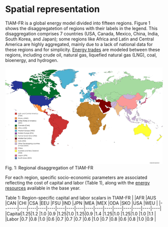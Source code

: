 # Spatial representation

TIAM-FR is a global energy model divided into fifteen regions. Figure 1 shows the disaggregatetion of regions with their labels in the legend. This disaggregation comprises 7 countries (USA, Canada, Mexico, China, India, South Korea, and Japan); some regions like Africa and Latin and Central America are highly aggregated, mainly due to a lack of national data for these regions and for simplicity. [Energy trades](../trades/index.md) are modeled between these regions, including crude oil, natural gas, liquefied natural gas (LNG), coal, bioenergy, and hydrogen. 

![TIAM-regions](mapchart.png)
Fig. 1: Regional disaggregation of TIAM-FR

For each region, specific socio-economic parameters are associated reflecting the cost of capital and labor (Table 1), along with the [energy resources](../sectoral-coverage/index.md) available in the base year.

Table 1: Region-specific capital and labor scalars in TIAM-FR
|       |AFR |AUS |CAN |CHI |CSA |EEU |FSU |IND |JPN |MEA |MEX |ODA |SKO |USA |WEU |
|-------|----|----|----|----|----|----|----|----|----|----|----|----|----|----|----|
|Capital|1.25|1.2 |1.0 |0.9 |1.25|1.0 |1.25|0.9 |1.4 |1.25|1.0 |1.25|1.0 |1.0 |1.1 |
|Labor  |0.7 |0.8 |1.0 |0.6 |0.7 |0.7 |0.7 |0.6 |1.0 |0.7 |0.8 |0.6 |0.8 |1.0 |0.9 |


